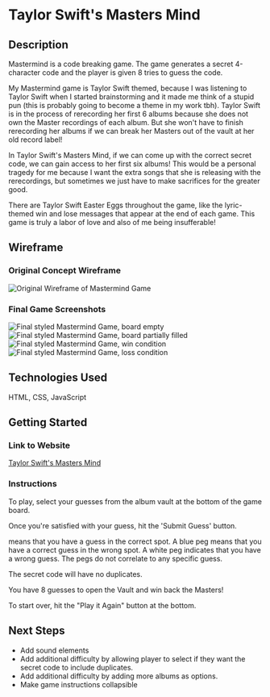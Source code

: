 # Taylor Swift's Masters Mind

## Description

Mastermind is a code breaking game. The game generates a secret 4-character code and the player is given 8 tries to guess the code.

My Mastermind game is Taylor Swift themed, because I was listening to Taylor Swift when I started brainstorming and it made me think of a stupid pun (this is probably going to become a theme in my work tbh). Taylor Swift is in the process of rerecording her first 6 albums because she does not own the Master recordings of each album. But she won't have to finish rerecording her albums if we can break her Masters out of the vault at her old record label!

In Taylor Swift's Masters Mind, if we can come up with the correct secret code, we can gain access to her first six albums! This would be a personal tragedy for me because I want the extra songs that she is releasing with the rerecordings, but sometimes we just have to make sacrifices for the greater good.

There are Taylor Swift Easter Eggs throughout the game, like the lyric-themed win and lose messages that appear at the end of each game. This game is truly a labor of love and also of me being insufferable!

## Wireframe

### Original Concept Wireframe
<img alt="Original Wireframe of Mastermind Game" src="https://user-images.githubusercontent.com/32117930/160020551-5e7e1bdc-8c6a-40dc-a094-e38216032f7c.png">


### Final Game Screenshots
<img alt="Final styled Mastermind Game, board empty" src="https://user-images.githubusercontent.com/32117930/159986939-ddadbdef-7295-4a70-a339-5e763710335d.png">
<img alt="Final styled Mastermind Game, board partially filled" src="https://user-images.githubusercontent.com/32117930/159986948-d7d173dd-ac53-4533-a1db-325cb22cc89e.png">
<img alt="Final styled Mastermind Game, win condition" src="https://user-images.githubusercontent.com/32117930/159986956-c384029a-3f5b-4db4-90a2-728b504a4645.png">
<img alt="Final styled Mastermind Game, loss condition" src="https://user-images.githubusercontent.com/32117930/159986960-5b9b3ec7-c603-4017-8c87-839f3edc7110.png">

## Technologies Used
HTML, CSS, JavaScript

## Getting Started
### Link to Website
[Taylor Swift's Masters Mind](https://philkatie.github.io/mastermind-project-1/)

### Instructions
To play, select your guesses from the album vault at the bottom of the game board.

Once you're satisfied with your guess, hit the 'Submit Guess' button.

means that you have a guess in the correct spot. A blue peg means that you have a correct guess in the wrong spot. A white peg indicates that you have a wrong guess. The pegs do not correlate to any specific guess.

The secret code will have no duplicates.

You have 8 guesses to open the Vault and win back the Masters!

To start over, hit the "Play it Again" button at the bottom.

## Next Steps
- Add sound elements
- Add additional difficulty by allowing player to select if they want the secret code to include duplicates.
- Add additional difficulty by adding more albums as options.
- Make game instructions collapsible
